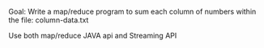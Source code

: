 Goal:  Write a map/reduce program to sum each column of numbers within the file: column-data.txt

Use both map/reduce JAVA api and Streaming API

